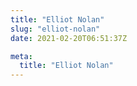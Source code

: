 ```yaml
---
title: "Elliot Nolan"
slug: "elliot-nolan"
date: 2021-02-20T06:51:37Z

meta:
  title: "Elliot Nolan"
---
```


